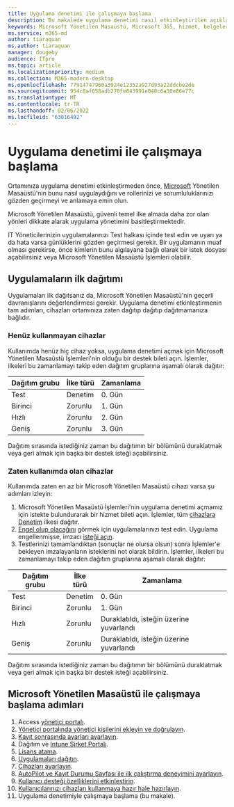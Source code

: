 ```yaml
---
title: Uygulama denetimi ile çalışmaya başlama
description: Bu makalede uygulama denetimi nasıl etkinleştirilen açıklanmıştır
keywords: Microsoft Yönetilen Masaüstü, Microsoft 365, hizmet, belgeler
ms.service: m365-md
author: tiaraquan
ms.author: tiaraquan
manager: dougeby
audience: ITpro
ms.topic: article
ms.localizationpriority: medium
ms.collection: M365-modern-desktop
ms.openlocfilehash: 77914747960a3924e12352a927d93a22ddcbe2de
ms.sourcegitcommit: 954c8af658adb270fe843991e048c6a30e86e77c
ms.translationtype: MT
ms.contentlocale: tr-TR
ms.lasthandoff: 02/06/2022
ms.locfileid: "63016492"
---
```

# <a name="get-started-with-app-control"></a>Uygulama denetimi ile çalışmaya başlama

Ortamınıza uygulama denetimi etkinleştirmeden önce, [Microsoft](../service-description/app-control.md) Yönetilen Masaüstü'nin bunu nasıl uygulaydığını ve rollerinizi ve sorumluluklarınızı gözden geçirmeyi ve anlamaya emin olun.

Microsoft Yönetilen Masaüstü, güvenli temel ilke almada daha zor olan yönleri dikkate alarak uygulama yönetimini basitleştirmektedir.

IT Yöneticilerinizin uygulamalarınızı Test halkası içinde test edin ve uyarı ya da hata varsa günlüklerini gözden geçirmesi gerekir. Bir uygulamanın muaf olması gerekirse, önce kimlerin bunu algılayana bağlı olarak bir istek dosyası açabilirsiniz veya Microsoft Yönetilen Masaüstü İşlemleri olabilir.

## <a name="initial-deployment-of-apps"></a>Uygulamaların ilk dağıtımı

Uygulamaları ilk dağıtsanız da, Microsoft Yönetilen Masaüstü'nin geçerli davranışlarını değerlendirmesi gerekir. Uygulama denetimi etkinleştirmenin tam adımları, cihazları ortamınıza zaten dağıtıp dağıtıp dağıtmamanıza bağlıdır.

### <a name="devices-not-yet-in-use"></a>Henüz kullanmayan cihazlar

Kullanımda henüz hiç cihaz yoksa, uygulama denetimi açmak için Microsoft Yönetilen Masaüstü İşlemleri'nin olduğu bir destek bileti açın. İşlemler, ilkeleri bu zamanlamayı takip eden dağıtım gruplarına aşamalı olarak dağıtır:

| Dağıtım grubu | İlke türü | Zamanlama |
| ------ | ------ | ------ |
| Test |  Denetim |  0. Gün |
| Birinci | Zorunlu | 1. Gün |
| Hızlı | Zorunlu |  2. Gün |
| Geniş | Zorunlu |  3. Gün |

Dağıtım sırasında istediğiniz zaman bu dağıtımın bir bölümünü duraklatmak veya geri almak için başka bir destek isteği açabilirsiniz.

### <a name="devices-already-in-use"></a>Zaten kullanımda olan cihazlar

Kullanımda zaten en az bir Microsoft Yönetilen Masaüstü cihazı varsa şu adımları izleyin:

1. Microsoft Yönetilen Masaüstü İşlemleri'nin uygulama denetimi açmamız için istekte bulundurarak bir hizmet bileti açın. İşlemler, tüm [cihazlara Denetim](../service-description/app-control.md#audit-policy) ilkesi dağıtır.
2. [Engel olup olacağını](../working-with-managed-desktop/work-with-app-control.md#add-a-new-app) görmek için uygulamalarınızı test edin. Uygulama engellenmişse, imzacı [isteği açın](../working-with-managed-desktop/work-with-app-control.md#add-or-remove-a-trusted-signer).
3. Testlerinizi tamamlandıktan (sonuçlar ne olursa olsun) sonra İşlemler'e bekleyen imzalayanların isteklerini not olarak bildirin. İşlemler, ilkeleri bu zamanlamayı takip eden dağıtım gruplarına aşamalı olarak dağıtır:

| Dağıtım grubu | İlke türü | Zamanlama |
| ------ | ------ | ------ |
| Test     | Denetim |  0. Gün |
| Birinci     | Zorunlu | 1. Gün |
| Hızlı     | Zorunlu |  Duraklatıldı, isteğin üzerine yuvarlandı |
| Geniş     | Zorunlu |  Duraklatıldı, isteğin üzerine yuvarlandı |

Dağıtım sırasında istediğiniz zaman bu dağıtımın bir bölümünü duraklatmak veya geri almak için başka bir destek isteği açabilirsiniz.

## <a name="steps-to-get-started-with-microsoft-managed-desktop"></a>Microsoft Yönetilen Masaüstü ile çalışmaya başlama adımları

1. Access [yönetici portalı](access-admin-portal.md).
1. [Yönetici portalında yönetici kişilerini ekleyin ve doğrulayın](add-admin-contacts.md).
1. [Kayıt sonrasında ayarları ayarlayın](conditional-access.md).
1. Dağıtım ve [Intune Şirket Portalı](company-portal.md).
1. [Lisans atama](assign-licenses.md).
1. [Uygulamaları dağıtın](deploy-apps.md).
1. [Cihazları ayarlayın](set-up-devices.md).
1. [AutoPilot ve Kayıt Durumu Sayfası ile ilk çalıştırma deneyimini ayarlayın](esp-first-run.md).
1. [Kullanıcı desteği özelliklerini etkinleştirin](enable-support.md).
1. [Kullanıcılarınızı cihazları kullanmaya hazır hale hazırlayın](get-started-devices.md).
1. Uygulama denetimiyle çalışmaya başlama (bu makale).
